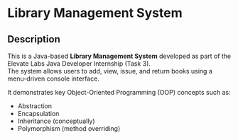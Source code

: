 # Library Management System 

## Description
This is a Java-based **Library Management System** developed as part of the Elevate Labs Java Developer Internship (Task 3).  
The system allows users to add, view, issue, and return books using a menu-driven console interface.

It demonstrates key Object-Oriented Programming (OOP) concepts such as:
- Abstraction
- Encapsulation
- Inheritance (conceptually)
- Polymorphism (method overriding)
